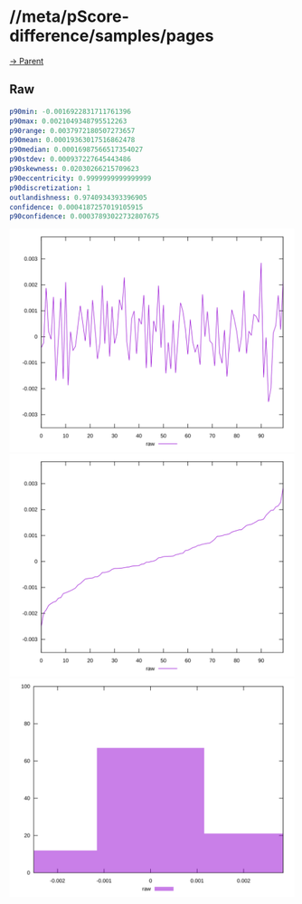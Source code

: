 
# //meta/pScore-difference/samples/pages

[→ Parent](../..)


## Raw


```yaml
p90min: -0.0016922831711761396
p90max: 0.0021049348795512263
p90range: 0.0037972180507273657
p90mean: 0.00019363017516862478
p90median: 0.00016987566517354027
p90stdev: 0.000937227645443486
p90skewness: 0.02030266215709623
p90eccentricity: 0.9999999999999999
p90discretization: 1
outlandishness: 0.9740934393396905
confidence: 0.0004187257019105915
p90confidence: 0.00037893022732807675

```

![PLOT: raw-values](./raw/values.svg)![PLOT: raw-sorted](./raw/sorted.svg)![PLOT: raw-histogram](./raw/histogram.svg)